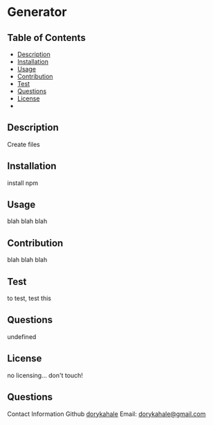 # Generator
  ## Table of Contents
  * [Description](#Description)
  * [Installation](#Installation)
  * [Usage](#Usage)
  * [Contribution](#Contribution)
  * [Test](#Test)
  * [Questions](#Questions)
  * [License](#License)
  * 
  
  ## Description
  Create files
  ## Installation
  install npm
  ## Usage
  blah blah blah
  ## Contribution
  blah blah blah
  ## Test
  to test, test this
  ## Questions
  undefined
  ## License
  no licensing... don't touch!
  
  ## Questions
  Contact Information
  Github [dorykahale](https://github.com/dorykahale)
  Email: dorykahale@gmail.com
